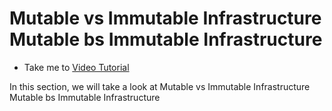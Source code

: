 # Mutable vs Immutable Infrastructure Mutable bs Immutable Infrastructure
  - Take me to [Video Tutorial](https://kodekloud.com/courses/1378608/lectures/31704768)
  
In this section, we will take a look at Mutable vs Immutable Infrastructure Mutable bs Immutable Infrastructure
